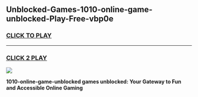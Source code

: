 
## Unblocked-Games-1010-online-game-unblocked-Play-Free-vbp0e
<h3>
<a href="https://premium76.site?title=1010-online-game-unblocked&ref=23A">CLICK TO PLAY</a></h3>
<hr>

<h3>
<a href="https://premium76.site?title=1010-online-game-unblocked&ref=23A">CLICK 2 PLAY</a>
  
</h3>

<a href="https://premium76.site?title=1010-online-game-unblocked&ref=23A"><img src="https://clearcache.store/games.png"></a>


**1010-online-game-unblocked games unblocked: Your Gateway to Fun and Accessible Online Gaming**
